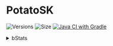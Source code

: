 # PotatoSK

![Versions](https://img.shields.io/github/v/release/MCdragonmasters/PotatoSK) ![Size](https://img.shields.io/github/repo-size/MCdragonmasters/PotatoSK) [![Java CI with Gradle](https://github.com/MCdragonmasters/PotatoSK/actions/workflows/build.yml/badge.svg)](https://github.com/MCdragonmasters/PotatoSK/actions/workflows/build.yml)
<details>
<summary>bStats</summary>  
  
![bStats](https://bstats.org/signatures/bukkit/potatosk.svg)

</details>
